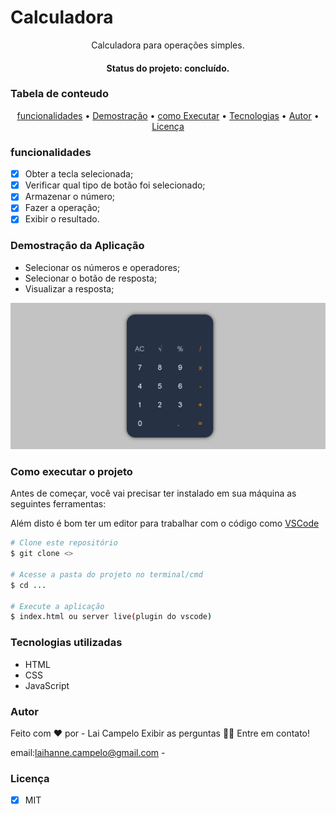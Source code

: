 # Calculadora
<p align="center">Calculadora para operações simples.</p>
<h4 align="center"> Status do projeto: concluído.</h4>

### Tabela de conteudo

<p align="center">
<a href="#funcionalidades">funcionalidades</a> • 
<a href="#Demostração-da-Aplicação">Demostração</a> • 
<a href="#Como-executar-o-projeto">como Executar</a> • 
<a href="#Tecnologias-utilizadas">Tecnologias</a> •   
<a href="#autor">Autor</a> •
<a href="#licenc-a">Licença</a> 
</p>

### funcionalidades

- [x] Obter a tecla selecionada;
- [x] Verificar qual tipo de botão foi selecionado;
- [x] Armazenar o número;
- [x] Fazer a operação;
- [x] Exibir o resultado.

### Demostração da Aplicação
* Selecionar os números e operadores;
* Selecionar o botão de resposta;
* Visualizar a resposta;
<img src="./img/calculadora.png">


### Como executar o projeto

Antes de começar, você vai precisar ter instalado em sua máquina as seguintes ferramentas:

Além disto é bom ter um editor para trabalhar com o código como [VSCode](https://code.visualstudio.com/)

```bash
# Clone este repositório
$ git clone <>

# Acesse a pasta do projeto no terminal/cmd
$ cd ...

# Execute a aplicação 
$ index.html ou server live(plugin do vscode)

```
            

### Tecnologias utilizadas

* HTML
* CSS
* JavaScript

### Autor
Feito com ❤️ por - Lai Campelo Exibir as perguntas  👋🏽 Entre em contato!

email:laihanne.campelo@gmail.com - 
### Licença
- [x] MIT